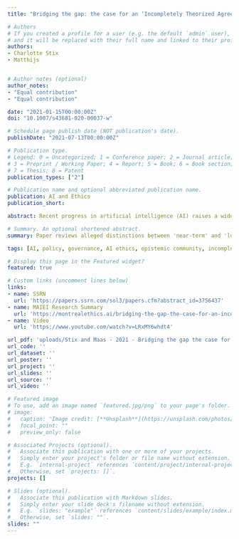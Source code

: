 ```yaml
---
title: "Bridging the gap: the case for an ‘Incompletely Theorized Agreement’ on AI policy"

# Authors
# If you created a profile for a user (e.g. the default `admin` user), write the username (folder name) here 
# and it will be replaced with their full name and linked to their profile.
authors:
- Charlotte Stix
- Matthijs


# Author notes (optional)
author_notes:
- "Equal contribution"
- "Equal contribution"

date: "2021-01-15T00:00:00Z"
doi: "10.1007/s43681-020-00037-w"

# Schedule page publish date (NOT publication's date).
publishDate: "2021-07-13T00:00:00Z"

# Publication type.
# Legend: 0 = Uncategorized; 1 = Conference paper; 2 = Journal article;
# 3 = Preprint / Working Paper; 4 = Report; 5 = Book; 6 = Book section;
# 7 = Thesis; 8 = Patent
publication_types: ["2"]

# Publication name and optional abbreviated publication name.
publication: AI and Ethics
publication_short: 

abstract: Recent progress in artificial intelligence (AI) raises a wide array of ethical and societal concerns. Accordingly, an appropriate policy approach is urgently needed. While there has been a wave of scholarship in this field, the research community at times appears divided amongst those who emphasize ‘near-term’ concerns and those focusing on ‘long-term’ concerns and corresponding policy measures. In this paper, we seek to examine this alleged ‘gap’, with a view to understanding the practical space for inter-community collaboration on AI policy. We propose to make use of the principle of an ‘incompletely theorized agreement’ to bridge some underlying disagreements, in the name of important cooperation on addressing AI’s urgent challenges. We propose that on certain issue areas, scholars working with near-term and long-term perspectives can converge and cooperate on selected mutually beneficial AI policy projects, while maintaining their distinct perspectives.

# Summary. An optional shortened abstract.
summary: Paper reviews alleged distinctions between 'near-term' and 'long-term' concerns in AI policy. Nuances and challenges these, proposes grounding productive and urgent collaboration on constitutional law principle of 'Incompletely Theorized Agreement'. 

tags: [AI, policy, governance, AI ethics, epistemic community, incompletely theorized agreement]

# Display this page in the Featured widget?
featured: true

# Custom links (uncomment lines below)
links:
- name: SSRN
  url: 'https://papers.ssrn.com/sol3/papers.cfm?abstract_id=3756437'
- name: MAIEI Research Summary
  url: 'https://montrealethics.ai/bridging-the-gap-the-case-for-an-incompletely-theorized-agreement-on-ai-policy-research-summary/'
- name: Video
  url: 'https://www.youtube.com/watch?v=LRxMY6whdt4'

url_pdf: 'uploads/Stix and Maas - 2021 - Bridging the gap the case for an ‘Incompletely Th.pdf'
url_code: ''
url_dataset: ''
url_poster: ''
url_project: ''
url_slides: ''
url_source: ''
url_video: ''

# Featured image
# To use, add an image named `featured.jpg/png` to your page's folder. 
# image:
#   caption: 'Image credit: [**Unsplash**](https://unsplash.com/photos/pLCdAaMFLTE)'
#   focal_point: ""
#   preview_only: false

# Associated Projects (optional).
#   Associate this publication with one or more of your projects.
#   Simply enter your project's folder or file name without extension.
#   E.g. `internal-project` references `content/project/internal-project/index.md`.
#   Otherwise, set `projects: []`.
projects: []

# Slides (optional).
#   Associate this publication with Markdown slides.
#   Simply enter your slide deck's filename without extension.
#   E.g. `slides: "example"` references `content/slides/example/index.md`.
#   Otherwise, set `slides: ""`.
slides: ""
---
```


<!-- {{% callout note %}}
Click the *Cite* button above to demo the feature to enable visitors to import publication metadata into their reference management software.
{{% /callout %}}

{{% callout note %}}
Create your slides in Markdown - click the *Slides* button to check out the example.
{{% /callout %}} -->


